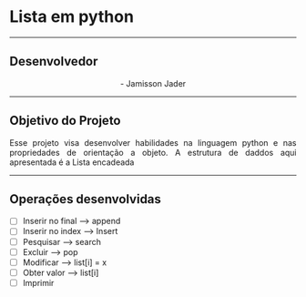 # Lista em python

<hr>

## Desenvolvedor
<p align = "center">
 - Jamisson Jader
</p>

<hr>

## Objetivo do Projeto
<p align = "justify">
Esse projeto visa desenvolver habilidades na linguagem python e nas propriedades de orientação a objeto. A estrutura de daddos aqui apresentada é a Lista encadeada
</p>

<hr>

## Operações desenvolvidas

- [ ] Inserir no final --> append
- [ ] Inserir no index --> Insert
- [ ] Pesquisar --> search
- [ ] Excluir --> pop
- [ ] Modificar --> list[i] = x
- [ ] Obter valor --> list[i]
- [ ] Imprimir
